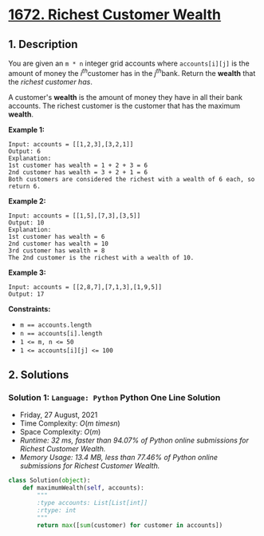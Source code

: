 # [1672. Richest Customer Wealth](https://leetcode.com/problems/richest-customer-wealth/)

## 1. Description

You are given an `m * n` integer grid accounts where `accounts[i][j]` is the amount of money the $i^{​​​​​​​​​​​th​​​​}$ customer has in the $j^{​​​​​​​​​​​th​​​​}$ bank. Return the **wealth** that the *richest customer has*.

A customer's **wealth** is the amount of money they have in all their bank accounts. The richest customer is the customer that has the maximum **wealth**.

**Example 1:**

```
Input: accounts = [[1,2,3],[3,2,1]]
Output: 6
Explanation:
1st customer has wealth = 1 + 2 + 3 = 6
2nd customer has wealth = 3 + 2 + 1 = 6
Both customers are considered the richest with a wealth of 6 each, so return 6.
```

**Example 2:**

```
Input: accounts = [[1,5],[7,3],[3,5]]
Output: 10
Explanation:
1st customer has wealth = 6
2nd customer has wealth = 10
3rd customer has wealth = 8
The 2nd customer is the richest with a wealth of 10.
```

**Example 3:**

```
Input: accounts = [[2,8,7],[7,1,3],[1,9,5]]
Output: 17
```

**Constraints:**

- `m == accounts.length`
- `n == accounts[i].length`
- `1 <= m, n <= 50`
- `1 <= accounts[i][j] <= 100`

## 2. Solutions

### Solution 1: `Language: Python` Python One Line Solution

- Friday, 27 August, 2021
- Time Complexity: $O(m \ times n)$
- Space Complexity: $O(m)$
- *Runtime: 32 ms, faster than 94.07% of Python online submissions for Richest Customer Wealth.*
- *Memory Usage: 13.4 MB, less than 77.46% of Python online submissions for Richest Customer Wealth.*

```python
class Solution(object):
    def maximumWealth(self, accounts):
        """
        :type accounts: List[List[int]]
        :rtype: int
        """
        return max([sum(customer) for customer in accounts])
```

